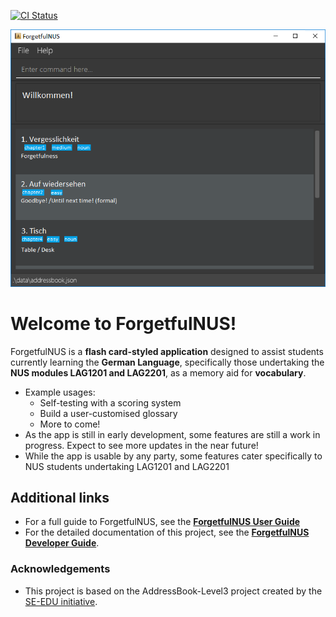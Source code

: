 [![CI Status](https://github.com/se-edu/addressbook-level3/workflows/Java%20CI/badge.svg)](https://github.com/AY2021S1-CS2103T-W16-2/tp/actions)

![Ui](docs/images/Ui.png)

# Welcome to ForgetfulNUS!
  ForgetfulNUS is a **flash card-styled application** designed to assist students currently learning the **German Language**,
  specifically those undertaking the **NUS modules LAG1201 and LAG2201**, as a memory aid for **vocabulary**.
* Example usages:
  * Self-testing with a scoring system
  * Build a user-customised glossary
  * More to come!
* As the app is still in early development, some features are still a work in progress. Expect to see more updates in the near
    future!
* While the app is usable by any party, some features cater specifically to NUS students undertaking LAG1201 and LAG2201

## Additional links
* For a full guide to ForgetfulNUS, see the **[ForgetfulNUS User Guide]()**
* For the detailed documentation of this project, see the **[ForgetfulNUS Developer Guide](https://github.com/AY2021S1-CS2103T-W16-2/tp/blob/master/docs/UserGuide.md)**.

### Acknowledgements
* This project is based on the AddressBook-Level3 project created by the [SE-EDU initiative](https://se-education.org).

